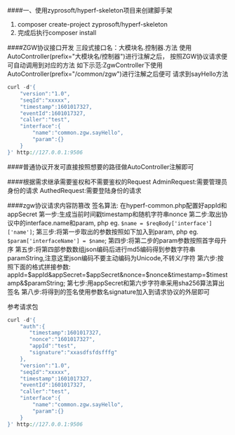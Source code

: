 ####一、使用zyprosoft/hyperf-skeleton项目来创建脚手架
1. composer create-project zyprosoft/hyperf-skeleton
2. 完成后执行composer install

####ZGW协议接口开发
三段式接口名：大模块名.控制器.方法
使用AutoController(prefix="大模块名/控制器")进行注解之后，
按照ZGW协议请求便可自动调用到对应的方法
如下示范:ZgwController下使用AutoController(prefix="/common/zgw")进行注解之后便可
请求到sayHello方法
```php
curl -d'{
    "version":"1.0",
    "seqId":"xxxxx",
    "timestamp":1601017327,
    "eventId":1601017327,
    "caller":"test",
    "interface":{
        "name":"common.zgw.sayHello",
        "param":{}
    }
}' http://127.0.0.1:9506
```

####普通协议开发可直接按照想要的路径做AutoController注解即可

####根据需求继承需要鉴权和不需要鉴权的Request
AdminRequest:需要管理员身份的请求
AuthedRequest:需要登陆身份的请求

####zgw协议请求内容防篡改
签名算法:
在hyperf-common.php配置好appId和appSecret
第一步:生成当前时间戳timestamp和随机字符串nonce
第二步:取出协议中的interface.name和param, php eg. ```$name = $reqBody['interface']['name']```;
第三步:将第一步取出的参数按照如下加入到param, php eg. ```$param['interfaceName'] = $name```;
第四步:将第二步的param参数按照首字母升序 
第五步:将第四部参数数组json编码后进行md5编码得到参数字符串paramString,注意这里json编码不要主动编码为Unicode,不转义/字符
第六步:按照下面的格式拼接参数:
appId=$appId&appSecret=$appSecret&nonce=$nonce&timestamp=$timestamp&$paramString;
第七步:用appSecret和第六步字符串采用sha256算法算出签名
第八步:将得到的签名使用参数名signature加入到请求协议的外层即可

参考请求包
```php
curl -d'{
    "auth":{
       "timestamp":1601017327,
       "nonce":"1601017327",
       "appId":"test",
       "signature":"xxasdfsfdsfffg"
    },
    "version":"1.0",
    "seqId":"xxxxx",
    "timestamp":1601017327,
    "eventId":1601017327,
    "caller":"test",
    "interface":{
        "name":"common.zgw.sayHello",
        "param":{}
    }
}' http://127.0.0.1:9506
```
